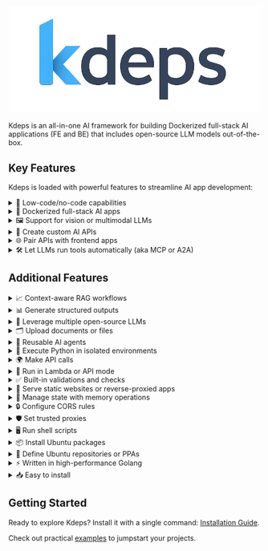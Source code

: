 <p align="center">
  <img src="./docs/public/logo.png" width="500" />
</p>

Kdeps is an all-in-one AI framework for building Dockerized full-stack AI applications (FE and BE) that includes
open-source LLM models out-of-the-box.

## Key Features

Kdeps is loaded with powerful features to streamline AI app development:

<details>
  <summary>🧩 Low-code/no-code capabilities</summary>
  Build <a href="https://kdeps.com/getting-started/configuration/workflow.html">operational full-stack AI apps</a>, enabling accessible development for non-technical users and production-ready applications.

```pkl
// workflow.pkl
name = "ticketResolutionAgent"
description = "Automates customer support ticket resolution with LLM responses."
version = "1.0.0"
targetActionID = "responseResource"
settings {
  APIServerMode = true
  APIServer {
    hostIP = "127.0.0.1"
    portNum = 3000
    routes {
      new { path = "/api/v1/ticket"; methods { "POST" } }
    }
    cors { enableCORS = true; allowOrigins { "http://localhost:8080" } }
  }
  agentSettings {
    timezone = "Etc/UTC"
    models { "llama3.2:1b" }
    ollamaImageTag = "0.6.8"
  }
}
```

```pkl
// resources/fetch_data.pkl
actionID = "httpFetchResource"
name = "CRM Fetch"
description = "Fetches ticket data via CRM API."
run {
  restrictToHTTPMethods { "POST" }
  restrictToRoutes { "/api/v1/ticket" }
  preflightCheck {
    validations { "@(request.data().ticket_id)" != "" }
  }
  HTTPClient {
    method = "GET"
    url = "https://crm.example.com/api/ticket/@(request.data().ticket_id)"
    headers { ["Authorization"] = "Bearer @(session.getItem('crm_token'))" }
    timeoutDuration = 30.s
  }
}
```

```pkl
// resources/llm.pkl
actionID = "llmResource"
name = "LLM Ticket Response"
description = "Generates responses for customer tickets."
requires { "httpFetchResource" }
run {
  restrictToHTTPMethods { "POST" }
  restrictToRoutes { "/api/v1/ticket" }
  chat {
    model = "llama3.2:1b"
    role = "assistant"
    prompt = "Provide a professional response to the customer query: @(request.data().query)"
    scenario {
      new { role = "system"; prompt = "You are a customer support assistant. Be polite and concise." }
      new { role = "system"; prompt = "Ticket data: @(client.responseBody("httpFetchResource"))" }
    }
    JSONResponse = true
    JSONResponseKeys { "response_text" }
    timeoutDuration = 60.s
  }
}
```

```pkl
// resources/response.pkl
actionID = "responseResource"
name = "API Response"
description = "Returns ticket resolution response."
requires { "llmResource" }
run {
  restrictToHTTPMethods { "POST" }
  restrictToRoutes { "/api/v1/ticket" }
  APIResponse {
    success = true
    response {
      data { "@(llm.response('llmResource'))" }
    }
    meta { headers { ["Content-Type"] = "application/json" } }
  }
}
```
</details>

<details>
  <summary>🐳 Dockerized full-stack AI apps</summary>
  Build applications with <a href="https://kdeps.com/getting-started/introduction/quickstart.html#quickstart">batteries included</a> for seamless development and deployment, as detailed in the <a href="https://kdeps.com/getting-started/configuration/workflow.html#ai-agent-settings">AI agent settings</a>.

```pkl
# Creating a Docker image of the kdeps AI agent is easy!
# First, package the AI agent project.
$ kdeps package tickets-ai/
INFO kdeps package created package-file=tickets-ai-1.0.0.kdeps
# Then build a docker image and run.
$ kdeps run tickets-ai-1.0.0.kdeps
# It also creates a Docker compose configuration file.
```

```pkl
# docker-compose.yml
version: '3.8'
services:
  kdeps-tickets-ai-cpu:
    image: kdeps-tickets-ai:1.0.0
    ports:
      - "127.0.0.1:3000"
    restart: on-failure
    volumes:
      - ollama:/root/.ollama
      - kdeps:/.kdeps
volumes:
  ollama:
    external:
      name: ollama
  kdeps:
    external:
      name: kdeps
```
</details>

<details>
  <summary>🖼️ Support for vision or multimodal LLMs</summary>
  Process text, images, and other data types in a single workflow with <a href="https://kdeps.com/getting-started/resources/multimodal.html">vision or multimodal LLMs</a>.


```pkl
// workflow.pkl
name = "visualTicketAnalyzer"
description = "Analyzes images in support tickets for defects using a vision model."
version = "1.0.0"
targetActionID = "responseResource"
settings {
  APIServerMode = true
  APIServer {
    hostIP = "127.0.0.1"
    portNum = 3000
    routes {
      new { path = "/api/v1/visual-ticket"; methods { "POST" } }
    }
    cors { enableCORS = true; allowOrigins { "http://localhost:8080" } }
  }
  agentSettings {
    timezone = "Etc/UTC"
    models { "llama3.2-vision" }
    ollamaImageTag = "0.6.8"
  }
}
```

```pkl
// resources/fetch_data.pkl
actionID = "httpFetchResource"
name = "CRM Fetch"
description = "Fetches ticket data via CRM API."
run {
  restrictToHTTPMethods { "POST" }
  restrictToRoutes { "/api/v1/ticket" }
  preflightCheck {
    validations { "@(request.data().ticket_id)" != "" }
  }
  HTTPClient {
    method = "GET"
    url = "https://crm.example.com/api/ticket/@(request.data().ticket_id)"
    headers { ["Authorization"] = "Bearer @(session.getItem('crm_token'))" }
    timeoutDuration = 30.s
  }
}
```

```pkl
// resources/llm.pkl
actionID = "llmResource"
name = "Visual Defect Analyzer"
description = "Analyzes ticket images for defects."
requires { "httpFetchResource" }
run {
  restrictToHTTPMethods { "POST" }
  restrictToRoutes { "/api/v1/visual-ticket" }
  preflightCheck {
    validations { "@(request.filecount())" > 0 }
  }
  chat {
    model = "llama3.2-vision"
    role = "assistant"
    prompt = "Analyze the image for product defects and describe any issues found."
    files { "@(request.files()[0])" }
    scenario {
      new { role = "system"; prompt = "You are a support assistant specializing in visual defect detection." }
      new { role = "system"; prompt = "Ticket data: @(client.responseBody("httpFetchResource"))" }
    }
    JSONResponse = true
    JSONResponseKeys { "defect_description"; "severity" }
    timeoutDuration = 60.s
  }
}
```

```pkl
// resources/response.pkl
actionID = "responseResource"
name = "API Response"
description = "Returns defect analysis result."
requires { "llmResource" }
run {
  restrictToHTTPMethods { "POST" }
  restrictToRoutes { "/api/v1/visual-ticket" }
  APIResponse {
    success = true
    response {
      data { "@(llm.response('llmResource'))" }
    }
    meta { headers { ["Content-Type"] = "application/json" } }
  }
}
```
</details>

<details>
  <summary>🔌 Create custom AI APIs</summary>
  Serve <a href="https://kdeps.com/getting-started/configuration/workflow.html#llm-models">open-source LLMs</a> through custom <a href="https://kdeps.com/getting-started/configuration/workflow.html#api-server-settings">AI APIs</a> for robust AI-driven applications.
</details>

<details>
  <summary>🌐 Pair APIs with frontend apps</summary>
  Integrate with frontend apps like Streamlit, NodeJS, and more for interactive AI-driven user interfaces, as outlined in <a href="https://kdeps.com/getting-started/configuration/workflow.html#web-server-settings">web server settings</a>.

```pkl
// workflow.pkl
name = "frontendAIApp"
description = "Pairs an AI API with a Streamlit frontend for text summarization."
version = "1.0.0"
targetActionID = "responseResource"
settings {
  APIServerMode = true
  WebServerMode = true
  APIServer {
    hostIP = "127.0.0.1"
    portNum = 3000
    routes {
      new { path = "/api/v1/summarize"; methods { "POST" } }
    }
  }
  WebServer {
    hostIP = "127.0.0.1"
    portNum = 8501
    routes {
      new {
        path = "/app"
        publicPath = "/fe/1.0.0/web/"
        serverType = "app"
        appPort = 8501
        command = "streamlit run app.py"
      }
    }
  }
  agentSettings {
    timezone = "Etc/UTC"
    pythonPackages { "streamlit" }
    models { "llama3.2:1b" }
    ollamaImageTag = "0.6.8"
  }
}
```

```pkl
// data/fe/web/app.py (Streamlit frontend)
import streamlit as st
import requests

st.title("Text Summarizer")
text = st.text_area("Enter text to summarize")
if st.button("Summarize"):
  response = requests.post("http://localhost:3000/api/v1/summarize", json={"text": text})
  if response.ok:
    st.write(response.json()['response']['data']['summary'])
  else:
    st.error("Error summarizing text")
```

```pkl
// resources/llm.pkl
actionID = "llmResource"
name = "Text Summarizer"
description = "Summarizes input text using an LLM."
run {
  restrictToHTTPMethods { "POST" }
  restrictToRoutes { "/api/v1/summarize" }
  chat {
    model = "llama3.2:1b"
    role = "assistant"
    prompt = "Summarize this text in 50 words or less: @(request.data().text)"
    JSONResponse = true
    JSONResponseKeys { "summary" }
    timeoutDuration = 60.s
  }
}
```
</details>

<details>
  <summary>🛠️ Let LLMs run tools automatically (aka MCP or A2A)</summary>
  Enhance functionality through scripts and sequential tool pipelines with <a href="https://kdeps.com/getting-started/resources/llm.html#tools-configuration">external tools and chained tool workflows</a>.


```pkl
// workflow.pkl
name = "toolChainingAgent"
description = "Uses LLM to query a database and generate a report via tools."
version = "1.0.0"
targetActionID = "responseResource"
settings {
  APIServerMode = true
  APIServer {
    hostIP = "127.0.0.1"
    portNum = 3000
    routes {
      new { path = "/api/v1/report"; methods { "POST" } }
    }
  }
  agentSettings {
    timezone = "Etc/UTC"
    models { "llama3.2:1b" }
    ollamaImageTag = "0.6.8"
  }
}
```

```pkl
// resources/llm.pkl
actionID = "llmResource"
name = "Report Generator"
description = "Generates a report using a database query tool."
run {
  restrictToHTTPMethods { "POST" }
  restrictToRoutes { "/api/v1/report" }
  chat {
    model = "llama3.2:1b"
    role = "assistant"
    prompt = "Generate a sales report based on database query results. Date range: @(request.params("date_range"))"
    tools {
      new {
        name = "query_sales_db"
        script = "@(data.filepath('tools/1.0.0', 'query_sales.py'))"
        description = "Queries the sales database for recent transactions"
        parameters {
          ["date_range"] { required = true; type = "string"; description = "Date range for query (e.g., '2025-01-01:2025-05-01')" }
        }
      }
    }
    JSONResponse = true
    JSONResponseKeys { "report" }
    timeoutDuration = 60.s
  }
}
```

```pkl
// data/tools/query_sales.py
import sqlite3
import sys

def query_sales(date_range):
  start, end = date_range.split(':')
  conn = sqlite3.connect('sales.db')
  cursor = conn.execute("SELECT * FROM transactions WHERE date BETWEEN ? AND ?", (start, end))
  results = cursor.fetchall()
  conn.close()
  return results

print(query_sales(sys.argv[1]))
```
</details>

## Additional Features

<details>
  <summary>📈 Context-aware RAG workflows</summary>
  Enable accurate, knowledge-intensive tasks with <a href="https://kdeps.com/getting-started/resources/kartographer.html">RAG workflows</a>.
</details>

<details>
  <summary>📊 Generate structured outputs</summary>
  Create consistent, machine-readable responses from LLMs, as described in the <a href="https://kdeps.com/getting-started/resources/llm.html#chat-block">chat block documentation</a>.

```pkl
// workflow.pkl
name = "structuredOutputAgent"
description = "Generates structured JSON responses from LLM."
version = "1.0.0"
targetActionID = "responseResource"
settings {
  APIServerMode = true
  APIServer {
    hostIP = "127.0.0.1"
    portNum = 3000
    routes {
      new { path = "/api/v1/structured"; methods { "POST" } }
    }
  }
  agentSettings {
    timezone = "Etc/UTC"
    models { "llama3.2:1b" }
    ollamaImageTag = "0.6.8"
  }
}
```

```pkl
// resources/llm.pkl
actionID = "llmResource"
name = "Structured Response Generator"
description = "Generates structured JSON output."
run {
  restrictToHTTPMethods { "POST" }
  restrictToRoutes { "/api/v1/structured" }
  chat {
    model = "llama3.2:1b"
    role = "assistant"
    prompt = "Analyze this text and return a structured response: @(request.data().text)"
    JSONResponse = true
    JSONResponseKeys { "summary"; "keywords" }
    timeoutDuration = 60.s
  }
}
```
</details>

<details>
  <summary>🤖 Leverage multiple open-source LLMs</summary>
  Use LLMs from <a href="https://kdeps.com/getting-started/configuration/workflow.html#llm-models">Ollama</a> and <a href="https://github.com/kdeps/examples/tree/main/huggingface_imagegen_api">Huggingface</a> for diverse AI capabilities.


```pkl
// workflow.pkl
models {
  "tinydolphin"
  "llama3.3"
  "llama3.2-vision"
  "llama3.2:1b"
  "mistral"
  "gemma"
  "mistral"
}
```
</details>

<details>
  <summary>🗂️ Upload documents or files</summary>
  Process documents for LLM analysis, ideal for document analysis tasks, as shown in the <a href="https://kdeps.com/getting-started/tutorials/files.html">file upload tutorial</a>.


```pkl
// workflow.pkl
name = "docAnalysisAgent"
description = "Analyzes uploaded documents with LLM."
version = "1.0.0"
targetActionID = "responseResource"
settings {
  APIServerMode = true
  APIServer {
    hostIP = "127.0.0.1"
    portNum = 3000
    routes {
      new { path = "/api/v1/doc-analyze"; methods { "POST" } }
    }
  }
  agentSettings {
    timezone = "Etc/UTC"
    models { "llama3.2-vision" }
    ollamaImageTag = "0.6.8"
  }
}
```

```pkl
// resources/llm.pkl
actionID = "llmResource"
name = "Document Analyzer"
description = "Extracts text from uploaded documents."
run {
  restrictToHTTPMethods { "POST" }
  restrictToRoutes { "/api/v1/doc-analyze" }
  preflightCheck {
    validations { "@(request.filecount())" > 0 }
  }
  chat {
    model = "llama3.2-vision"
    role = "assistant"
    prompt = "Extract key information from this document."
    files { "@(request.files()[0])" }
    JSONResponse = true
    JSONResponseKeys { "key_info" }
    timeoutDuration = 60.s
  }
}
```
</details>

<details>
  <summary>🔄 Reusable AI agents</summary>
  Create flexible workflows with <a href="https://kdeps.com/getting-started/resources/remix.html">reusable AI agents</a>.

```pkl
// workflow.pkl
name = "docAnalysisAgent"
description = "Analyzes uploaded documents with LLM."
version = "1.0.0"
targetActionID = "responseResource"
workflows { "@ticketResolutionAgent" }
settings {
  APIServerMode = true
  APIServer {
    hostIP = "127.0.0.1"
    portNum = 3000
    routes {
      new { path = "/api/v1/doc-analyze"; methods { "POST" } }
    }
  }
  agentSettings {
    timezone = "Etc/UTC"
    models { "llama3.2-vision" }
    ollamaImageTag = "0.6.8"
  }
}
```

```pkl
// resources/response.pkl
actionID = "responseResource"
name = "API Response"
description = "Returns defect analysis result."
requires {
  "llmResource"
  "@ticketResolutionAgent/llmResource:1.0.0"
}
run {
  restrictToHTTPMethods { "POST" }
  restrictToRoutes { "/api/v1/doc-analyze" }
  APIResponse {
    success = true
    response {
      data {
        "@(llm.response("llmResource"))"
        "@(llm.response('@ticketResolutionAgent/llmResource:1.0.0'))"
      }
    }
    meta { headers { ["Content-Type"] = "application/json" } }
  }
}
```
</details>

<details>
  <summary>🐍 Execute Python in isolated environments</summary>
  Run Python code securely using <a href="https://kdeps.com/getting-started/resources/python.html">Anaconda</a> in isolated environments.

```pkl
// resources/python.pkl
actionID = "pythonResource"
name = "Data Formatter"
description = "Formats extracted data for storage."
run {
  restrictToHTTPMethods { "POST" }
  restrictToRoutes { "/api/v1/scan-document" }
  python {
    script = """
import pandas as pd

def format_data(data):
  df = pd.DataFrame([data])
  return df.to_json()

print(format_data(@(llm.response('llmResource'))))
"""
    timeoutDuration = 60.s
  }
}
```
</details>

<details>
  <summary>🌍 Make API calls</summary>
  Perform API calls directly from configuration, as detailed in the <a href="https://kdeps.com/getting-started/resources/client.html">client documentation</a>.

```pkl
// resources/http_client.pkl
actionID = "httpResource"
name = "DMS Submission"
description = "Submits extracted data to document management system."
run {
  restrictToHTTPMethods { "POST" }
  restrictToRoutes { "/api/v1/scan-document" }
  HTTPClient {
    method = "POST"
    url = "https://dms.example.com/api/documents"
    data { "@(python.stdout('pythonResource'))" }
    headers { ["Authorization"] = "Bearer @(session.getItem('dms_token'))" }
    timeoutDuration = 30.s
  }
}
```
</details>

<details>
  <summary>🚀 Run in Lambda or API mode</summary>
  Operate in <a href="https://kdeps.com/getting-started/configuration/workflow.html#lambda-mode">Lambda mode</a> or <a href="https://kdeps.com/getting-started/configuration/workflow.html#api-server-settings">API mode</a> for flexible deployment.
</details>

<details>
  <summary>✅ Built-in validations and checks</summary>
  Utilize <a href="https://kdeps.com/getting-started/resources/api-request-validations.html#api-request-validations">API request validations</a>, <a href="https://kdeps.com/getting-started/resources/validations.html">custom validation checks</a>, and <a href="https://kdeps.com/getting-started/resources/skip.html">skip conditions</a> for robust workflows.


```pkl
restrictToHTTPMethods { "POST" }
restrictToRoutes { "/api/v1/scan-document" }
preflightCheck {
  validations { "@(request.filetype('document'))" == "image/jpeg" }
}
skipCondition { "@(request.data().query.length)" < 5 }
```
</details>

<details>
  <summary>📁 Serve static websites or reverse-proxied apps</summary>
  Host <a href="https://kdeps.com/getting-started/configuration/workflow.html#static-file-serving">static websites</a> or <a href="https://kdeps.com/getting-started/configuration/workflow.html#reverse-proxying">reverse-proxied apps</a> directly.

```pkl
// workflow.pkl
name = "frontendAIApp"
description = "Pairs an AI API with a Streamlit frontend for text summarization."
version = "1.0.0"
targetActionID = "responseResource"
settings {
  APIServerMode = true
  WebServerMode = true
  APIServer {
    hostIP = "127.0.0.1"
    portNum = 3000
    routes {
      new { path = "/api/v1/summarize"; methods { "POST" } }
    }
  }
  WebServer {
    hostIP = "127.0.0.1"
    portNum = 8501
    routes {
      new {
        path = "/app"
        serverType = "app"
        appPort = 8501
        command = "streamlit run app.py"
      }
    }
  }
  agentSettings {
    timezone = "Etc/UTC"
    pythonPackages { "streamlit" }
    models { "llama3.2:1b" }
    ollamaImageTag = "0.6.8"
  }
}
```
</details>

<details>
  <summary>💾 Manage state with memory operations</summary>
  Store, retrieve, and clear persistent data using <a href="https://kdeps.com/getting-started/resources/memory.html">memory operations</a>.


```pkl
expr {
  "@(memory.setItem('user_data', request.data().data))"
}
local user_data = "@(memory.getItem('user_data'))"
```
</details>

<details>
  <summary>🔒 Configure CORS rules</summary>
  Set <a href="https://kdeps.com/getting-started/configuration/workflow.html#cors-configuration">CORS rules</a> directly in the workflow for secure API access.


```pkl
// workflow.pkl
cors {
  enableCORS = true
  allowOrigins { "https://example.com" }
  allowMethods { "GET"; "POST" }
}
```
</details>

<details>
  <summary>🛡️ Set trusted proxies</summary>
  Enhance API and frontend security with <a href="https://kdeps.com/getting-started/configuration/workflow.html#trustedproxies">trusted proxies</a>.


```pkl
// workflow.pkl
APIServerMode = true
APIServer {
  hostIP = "127.0.0.1"
  portNum = 3000
  routes {
    new { path = "/api/v1/proxy"; methods { "GET" } }
  }
  trustedProxies { "192.168.1.1"; "10.0.0.0/8" }
}
```
</details>

<details>
  <summary>🖥️ Run shell scripts</summary>
  Execute <a href="https://kdeps.com/getting-started/resources/exec.html">shell scripts</a> seamlessly within workflows.

```pkl
// resources/exec.pkl
actionID = "execResource"
name = "Shell Script Runner"
description = "Runs a shell script."
run {
  exec {
    command = """
echo "Processing request at $(date)"
"""
    timeoutDuration = 60.s
  }
}
```
</details>

<details>
  <summary>📦 Install Ubuntu packages</summary>
  Install <a href="https://kdeps.com/getting-started/configuration/workflow.html#ubuntu-packages">Ubuntu packages</a> via configuration for customized environments.

```pkl
// workflow.pkl
agentSettings {
  timezone = "Etc/UTC"
  packages {
    "tesseract-ocr"
    "poppler-utils"
    "npm"
    "ffmpeg"
  }
  ollamaImageTag = "0.6.8"
}
```
</details>

<details>
  <summary>📜 Define Ubuntu repositories or PPAs</summary>
  Configure <a href="https://kdeps.com/getting-started/configuration/workflow.html#ubuntu-repositories">Ubuntu repositories or PPAs</a> for additional package sources.

```pkl
// workflow.pkl
repositories {
  "ppa:alex-p/tesseract-ocr-devel"
}
```
</details>

<details>
  <summary>⚡ Written in high-performance Golang</summary>
  Benefit from the speed and efficiency of Golang for high-performance applications.
</details>

<details>
  <summary>📥 Easy to install</summary>
  Install and use Kdeps with a single command, as outlined in the <a href="https://kdeps.com/getting-started/introduction/installation.html">installation guide</a>.

```shell
# On macOS
brew install kdeps/tap/kdeps
# Windows, Linux, and macOS
curl -LsSf https://raw.githubusercontent.com/kdeps/kdeps/refs/heads/main/install.sh | sh
```

</details>

## Getting Started

Ready to explore Kdeps? Install it with a single command: [Installation Guide](https://kdeps.com/getting-started/introduction/installation.html).

Check out practical [examples](https://github.com/kdeps/examples) to jumpstart your projects.
